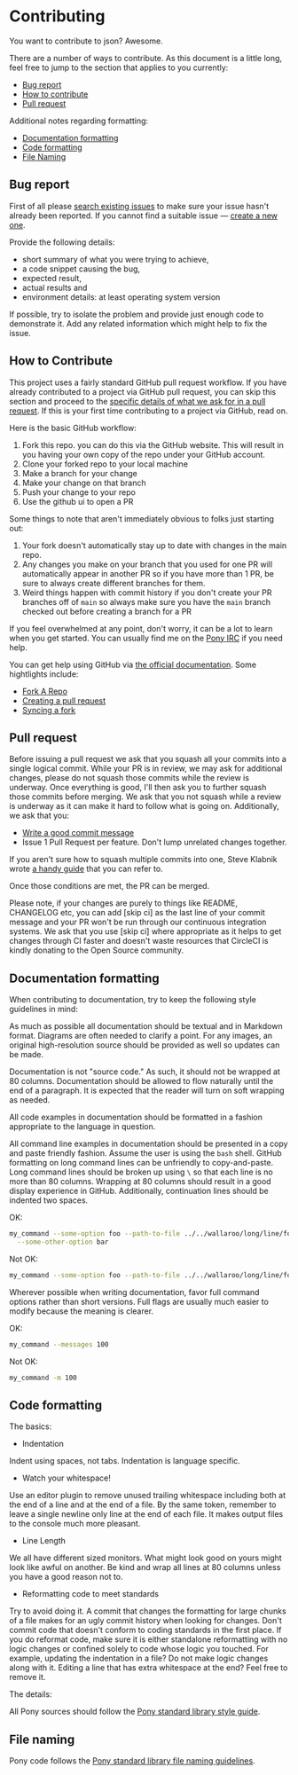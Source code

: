 # Contributing

You want to contribute to json? Awesome.

There are a number of ways to contribute. As this document is a little long, feel free to jump to the section that applies to you currently:

* [Bug report](#bug-report)
* [How to contribute](#how-to-contribute)
* [Pull request](#pull-request)

Additional notes regarding formatting:

* [Documentation formatting](#documentation-formatting)
* [Code formatting](#code-formatting)
* [File Naming](#standard-library-file-naming)

## Bug report

First of all please [search existing issues](https://github.com/ponylang/json/issues) to make sure your issue hasn't already been reported. If you cannot find a suitable issue — [create a new one](https://github.com/ponylang/json/issues/new).

Provide the following details:

* short summary of what you were trying to achieve,
* a code snippet causing the bug,
* expected result,
* actual results and
* environment details: at least operating system version

If possible, try to isolate the problem and provide just enough code to demonstrate it. Add any related information which might help to fix the issue.

## How to Contribute

This project uses a fairly standard GitHub pull request workflow. If you have already contributed to a project via GitHub pull request, you can skip this section and proceed to the [specific details of what we ask for in a pull request](#pull-request). If this is your first time contributing to a project via GitHub, read on.

Here is the basic GitHub workflow:

1. Fork this repo. you can do this via the GitHub website. This will result in you having your own copy of the repo under your GitHub account.
2. Clone your forked repo to your local machine
3. Make a branch for your change
4. Make your change on that branch
5. Push your change to your repo
6. Use the github ui to open a PR

Some things to note that aren't immediately obvious to folks just starting out:

1. Your fork doesn't automatically stay up to date with changes in the main repo.
2. Any changes you make on your branch that you used for one PR will automatically appear in another PR so if you have more than 1 PR, be sure to always create different branches for them.
3. Weird things happen with commit history if you don't create your PR branches off of `main` so always make sure you have the `main` branch checked out before creating a branch for a PR

If you feel overwhelmed at any point, don't worry, it can be a lot to learn when you get started. You can usually find me on the [Pony IRC](https://webchat.freenode.net/?channels=%ponylang) if you need help.

You can get help using GitHub via [the official documentation](https://help.github.com/). Some hightlights include:

* [Fork A Repo](https://help.github.com/articles/fork-a-repo/)
* [Creating a pull request](https://help.github.com/articles/creating-a-pull-request/)
* [Syncing a fork](https://help.github.com/articles/syncing-a-fork/)

## Pull request

Before issuing a pull request we ask that you squash all your commits into a single logical commit. While your PR is in review, we may ask for additional changes, please do not squash those commits while the review is underway. Once everything is good, I'll then ask you to further squash those commits before merging. We ask that you not squash while a review is underway as it can make it hard to follow what is going on. Additionally, we ask that you:

* [Write a good commit message](http://chris.beams.io/posts/git-commit/)
* Issue 1 Pull Request per feature. Don't lump unrelated changes together.

If you aren't sure how to squash multiple commits into one, Steve Klabnik wrote [a handy guide](http://blog.steveklabnik.com/posts/2012-11-08-how-to-squash-commits-in-a-github-pull-request) that you can refer to.

Once those conditions are met, the PR can be merged.

Please note, if your changes are purely to things like README, CHANGELOG etc, you can add [skip ci] as the last line of your commit message and your PR won't be run through our continuous integration systems. We ask that you use [skip ci] where appropriate as it helps to get changes through CI faster and doesn't waste resources that CircleCI is kindly donating to the Open Source community.

## Documentation formatting

When contributing to documentation, try to keep the following style guidelines in mind:

As much as possible all documentation should be textual and in Markdown format. Diagrams are often needed to clarify a point. For any images, an original high-resolution source should be provided as well so updates can be made.

Documentation is not "source code." As such, it should not be wrapped at 80 columns. Documentation should be allowed to flow naturally until the end of a paragraph. It is expected that the reader will turn on soft wrapping as needed.

All code examples in documentation should be formatted in a fashion appropriate to the language in question.

All command line examples in documentation should be presented in a copy and paste friendly fashion. Assume the user is using the `bash` shell. GitHub formatting on long command lines can be unfriendly to copy-and-paste. Long command lines should be broken up using `\` so that each line is no more than 80 columns. Wrapping at 80 columns should result in a good display experience in GitHub. Additionally, continuation lines should be indented two spaces.

OK:

```bash
my_command --some-option foo --path-to-file ../../wallaroo/long/line/foo \
  --some-other-option bar
```

Not OK:

```bash
my_command --some-option foo --path-to-file ../../wallaroo/long/line/foo --some-other-option bar
```

Wherever possible when writing documentation, favor full command options rather than short versions. Full flags are usually much easier to modify because the meaning is clearer.

OK:

```bash
my_command --messages 100
```

Not OK:

```bash
my_command -m 100
```

## Code formatting

The basics:

* Indentation

Indent using spaces, not tabs. Indentation is language specific.

* Watch your whitespace!

Use an editor plugin to remove unused trailing whitespace including both at the end of a line and at the end of a file. By the same token, remember to leave a single newline only line at the end of each file. It makes output files to the console much more pleasant.

* Line Length

We all have different sized monitors. What might look good on yours might look like awful on another. Be kind and wrap all lines at 80 columns unless you have a good reason not to.

* Reformatting code to meet standards

Try to avoid doing it. A commit that changes the formatting for large chunks of a file makes for an ugly commit history when looking for changes. Don't commit code that doesn't conform to coding standards in the first place. If you do reformat code, make sure it is either standalone reformatting with no logic changes or confined solely to code whose logic you touched. For example, updating the indentation in a file? Do not make logic changes along with it. Editing a line that has extra whitespace at the end? Feel free to remove it.

The details:

All Pony sources should follow the [Pony standard library style guide](https://github.com/ponylang/ponyc/blob/main/STYLE_GUIDE.md).

## File naming

Pony code follows the [Pony standard library file naming guidelines](https://github.com/ponylang/ponyc/blob/main/STYLE_GUIDE.md#naming).
